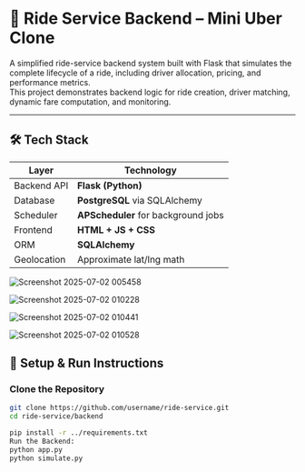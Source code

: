 # 🚖 Ride Service Backend – Mini Uber Clone

A simplified ride-service backend system built with Flask that simulates the complete lifecycle of a ride, including driver allocation, pricing, and performance metrics.  
This project demonstrates backend logic for ride creation, driver matching, dynamic fare computation, and monitoring.

---

## 🛠 Tech Stack

| Layer        | Technology          |
|-------------|----------------------|
| Backend API | **Flask (Python)**   |
| Database    | **PostgreSQL** via SQLAlchemy |
| Scheduler   | **APScheduler** for background jobs |
| Frontend    | **HTML + JS + CSS** |
| ORM         | **SQLAlchemy**       |
| Geolocation | Approximate lat/lng math |


![Screenshot 2025-07-02 005458](https://github.com/user-attachments/assets/8cf14f78-19ab-4dc9-b3e4-e27ec5f9155b) 


![Screenshot 2025-07-02 010228](https://github.com/user-attachments/assets/6152f3c7-cff6-4a95-b70f-0a25d46afac6)


![Screenshot 2025-07-02 010441](https://github.com/user-attachments/assets/26a9df67-3507-4502-baf2-e55a69c666e8)


![Screenshot 2025-07-02 010528](https://github.com/user-attachments/assets/599367a5-fb01-439a-a087-884147acc6a6) 





## 🔧 Setup & Run Instructions

### Clone the Repository

```bash
git clone https://github.com/username/ride-service.git
cd ride-service/backend 

pip install -r ../requirements.txt
Run the Backend: 
python app.py
python simulate.py



